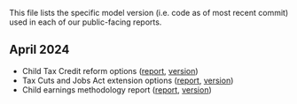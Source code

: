 This file lists the specific model version (i.e. code as of most recent commit) used in each of our public-facing reports. 

April 2024
-
- Child Tax Credit reform options ([report](https://budgetlab.yale.edu/topic/child-tax-credit), [version](https://github.com/Budget-Lab-Yale/Macro-Projections/tree/44977c07b027856d77db6b51681e1ab97ce7865c))
- Tax Cuts and Jobs Act extension options ([report](https://budgetlab.yale.edu/topic/tax-cuts-and-jobs-act), [version](https://github.com/Budget-Lab-Yale/Macro-Projections/tree/44977c07b027856d77db6b51681e1ab97ce7865c))
- Child earnings methodology report ([report](https://budgetlab.yale.edu/research/simulating-long-term-impact-cash-assistance-children-future-earnings), [version](https://github.com/Budget-Lab-Yale/Macro-Projections/tree/44977c07b027856d77db6b51681e1ab97ce7865c))
